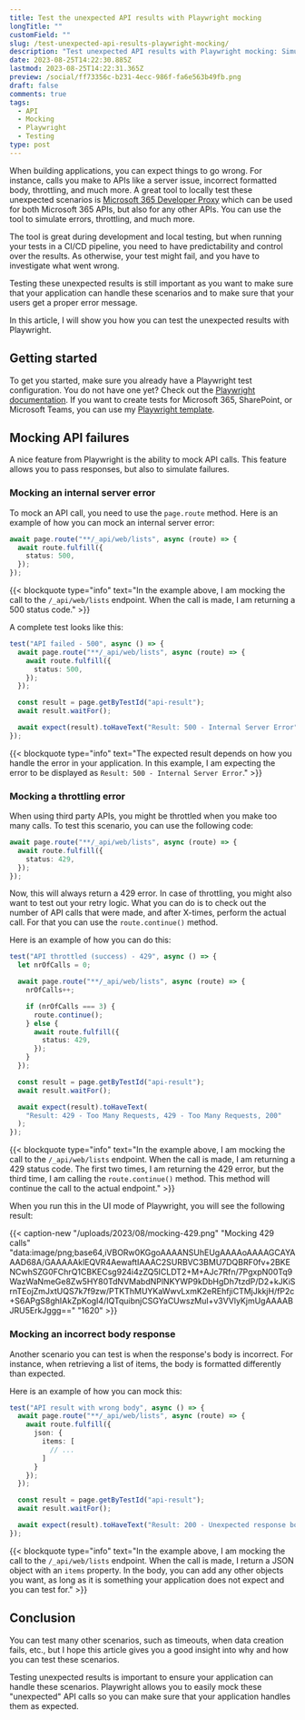 ```yaml
---
title: Test the unexpected API results with Playwright mocking
longTitle: ""
customField: ""
slug: /test-unexpected-api-results-playwright-mocking/
description: "Test unexpected API results with Playwright mocking: Simulate server issues, throttling, ... to make sure your application handles it as expected."
date: 2023-08-25T14:22:30.885Z
lastmod: 2023-08-25T14:22:31.365Z
preview: /social/ff73356c-b231-4ecc-986f-fa6e563b49fb.png
draft: false
comments: true
tags:
  - API
  - Mocking
  - Playwright
  - Testing
type: post
---
```


When building applications, you can expect things to go wrong. For instance, calls you make to APIs like a server issue, incorrect formatted body, throttling, and much more. A great tool to locally test these unexpected scenarios is [Microsoft 365 Developer Proxy](https://github.com/microsoft/m365-developer-proxy) which can be used for both Microsoft 365 APIs, but also for any other APIs. You can use the tool to simulate errors, throttling, and much more.

The tool is great during development and local testing, but when running your tests in a CI/CD pipeline, you need to have predictability and control over the results. As otherwise, your test might fail, and you have to investigate what went wrong.

Testing these unexpected results is still important as you want to make sure that your application can handle these scenarios and to make sure that your users get a proper error message.

In this article, I will show you how you can test the unexpected results with Playwright.

## Getting started

To get you started, make sure you already have a Playwright test configuration. You do not have one yet? Check out the [Playwright documentation](https://playwright.dev/docs/intro). If you want to create tests for Microsoft 365, SharePoint, or Microsoft Teams, you can use my [Playwright template](https://github.com/estruyf/testing-microsoft365-playwright-template).

## Mocking API failures

A nice feature from Playwright is the ability to mock API calls. This feature allows you to pass responses, but also to simulate failures.

### Mocking an internal server error

To mock an API call, you need to use the `page.route` method. Here is an example of how you can mock an internal server error:

```typescript {linenos=table,noclasses=false}
await page.route("**/_api/web/lists", async (route) => {
  await route.fulfill({
    status: 500,
  });
});
```

{{< blockquote type="info" text="In the example above, I am mocking the call to the `/_api/web/lists` endpoint. When the call is made, I am returning a 500 status code." >}}

A complete test looks like this:

```typescript {linenos=table,noclasses=false}
test("API failed - 500", async () => {
  await page.route("**/_api/web/lists", async (route) => {
    await route.fulfill({
      status: 500,
    });
  });

  const result = page.getByTestId("api-result");
  await result.waitFor();

  await expect(result).toHaveText("Result: 500 - Internal Server Error");
});
```

{{< blockquote type="info" text="The expected result depends on how you handle the error in your application. In this example, I am expecting the error to be displayed as `Result: 500 - Internal Server Error`." >}}

### Mocking a throttling error

When using third party APIs, you might be throttled when you make too many calls. To test this scenario, you can use the following code:

```typescript {linenos=table,noclasses=false}
await page.route("**/_api/web/lists", async (route) => {
  await route.fulfill({
    status: 429,
  });
});
```

Now, this will always return a 429 error. In case of throttling, you might also want to test out your retry logic. What you can do is to check out the number of API calls that were made, and after X-times, perform the actual call. For that you can use the `route.continue()` method.

Here is an example of how you can do this:

```typescript {linenos=table,noclasses=false}
test("API throttled (success) - 429", async () => {
  let nrOfCalls = 0;

  await page.route("**/_api/web/lists", async (route) => {
    nrOfCalls++;

    if (nrOfCalls === 3) {
      route.continue();
    } else {
      await route.fulfill({
        status: 429,
      });
    }
  });

  const result = page.getByTestId("api-result");
  await result.waitFor();

  await expect(result).toHaveText(
    "Result: 429 - Too Many Requests, 429 - Too Many Requests, 200"
  );
});
```

{{< blockquote type="info" text="In the example above, I am mocking the call to the `/_api/web/lists` endpoint. When the call is made, I am returning a 429 status code. The first two times, I am returning the 429 error, but the third time, I am calling the `route.continue()` method. This method will continue the call to the actual endpoint." >}}

When you run this in the UI mode of Playwright, you will see the following result:

{{< caption-new "/uploads/2023/08/mocking-429.png" "Mocking 429 calls"  "data:image/png;base64,iVBORw0KGgoAAAANSUhEUgAAAAoAAAAGCAYAAAD68A/GAAAAAklEQVR4AewaftIAAAC2SURBVC3BMU7DQBRF0fv+2BKENCwhSZG0FChrQ1CBKECsg924i4zZQ5ICLDT2+M+AJc7Rfn/7PgxpN00Tq9WazWaNmeGe8Zw5HY80TdNVMabdNPlNKYWP9kDbHgDh7tzdP/D2+kJKiSrnTEojZmJxtUQS7k7f9zw/PTKThMUYKaWwvLxmK2eREhfjiCTMjJkkjH/fP2c+S6APgS8ghIAkZpKogI4/IQTquibnjCSGYaCUwszMul+v3VVlyKjmUgAAAABJRU5ErkJggg==" "1620" >}}

### Mocking an incorrect body response

Another scenario you can test is when the response's body is incorrect. For instance, when retrieving a list of items, the body is formatted differently than expected.

Here is an example of how you can mock this:

```typescript {linenos=table,noclasses=false}
test("API result with wrong body", async () => {
  await page.route("**/_api/web/lists", async (route) => {
    await route.fulfill({
      json: {
        items: [
          // ...
        ]
      }
    });
  });

  const result = page.getByTestId("api-result");
  await result.waitFor();

  await expect(result).toHaveText("Result: 200 - Unexpected response body");
});
```

{{< blockquote type="info" text="In the example above, I am mocking the call to the `/_api/web/lists` endpoint. When the call is made, I return a JSON object with an `items` property. In the body, you can add any other objects you want, as long as it is something your application does not expect and you can test for." >}}

## Conclusion

You can test many other scenarios, such as timeouts, when data creation fails, etc., but I hope this article gives you a good insight into why and how you can test these scenarios.

Testing unexpected results is important to ensure your application can handle these scenarios. Playwright allows you to easily mock these "unexpected" API calls so you can make sure that your application handles them as expected.